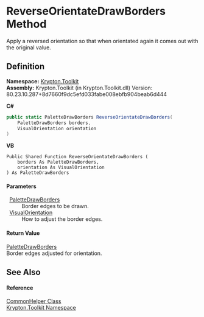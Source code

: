 # ReverseOrientateDrawBorders Method


Apply a reversed orientation so that when orientated again it comes out with the original value.



## Definition
**Namespace:** <a href="79d2eac2-21f4-54ff-7552-b20c33c30600.md">Krypton.Toolkit</a>  
**Assembly:** Krypton.Toolkit (in Krypton.Toolkit.dll) Version: 80.23.10.287+8d7660f9dc5efd033fabe008ebfb904beab6d444

**C#**
``` C#
public static PaletteDrawBorders ReverseOrientateDrawBorders(
	PaletteDrawBorders borders,
	VisualOrientation orientation
)
```
**VB**
``` VB
Public Shared Function ReverseOrientateDrawBorders ( 
	borders As PaletteDrawBorders,
	orientation As VisualOrientation
) As PaletteDrawBorders
```



#### Parameters
<dl><dt>  <a href="57c04dd4-2ce7-4f51-9b17-f9d26d39fa4e.md">PaletteDrawBorders</a></dt><dd>Border edges to be drawn.</dd><dt>  <a href="d38051f8-c2cc-e81c-0029-02f7ad46f2fa.md">VisualOrientation</a></dt><dd>How to adjust the border edges.</dd></dl>

#### Return Value
<a href="57c04dd4-2ce7-4f51-9b17-f9d26d39fa4e.md">PaletteDrawBorders</a>  
Border edges adjusted for orientation.

## See Also


#### Reference
<a href="13744a42-834d-93cd-437f-a5a616717068.md">CommonHelper Class</a>  
<a href="79d2eac2-21f4-54ff-7552-b20c33c30600.md">Krypton.Toolkit Namespace</a>  
